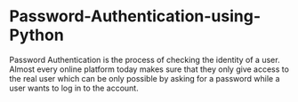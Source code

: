 # Password-Authentication-using-Python
Password Authentication is the process of checking the identity of a user. Almost every online platform today makes sure that they only give access to the real user which can be only possible by asking for a password while a user wants to log in to the account.
